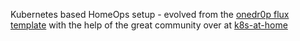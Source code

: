 Kubernetes based HomeOps setup - evolved from the [onedr0p flux template](https://github.com/onedr0p/flux-cluster-template) with the help of the great community over at [k8s-at-home](https://github.com/k8s-at-home)
